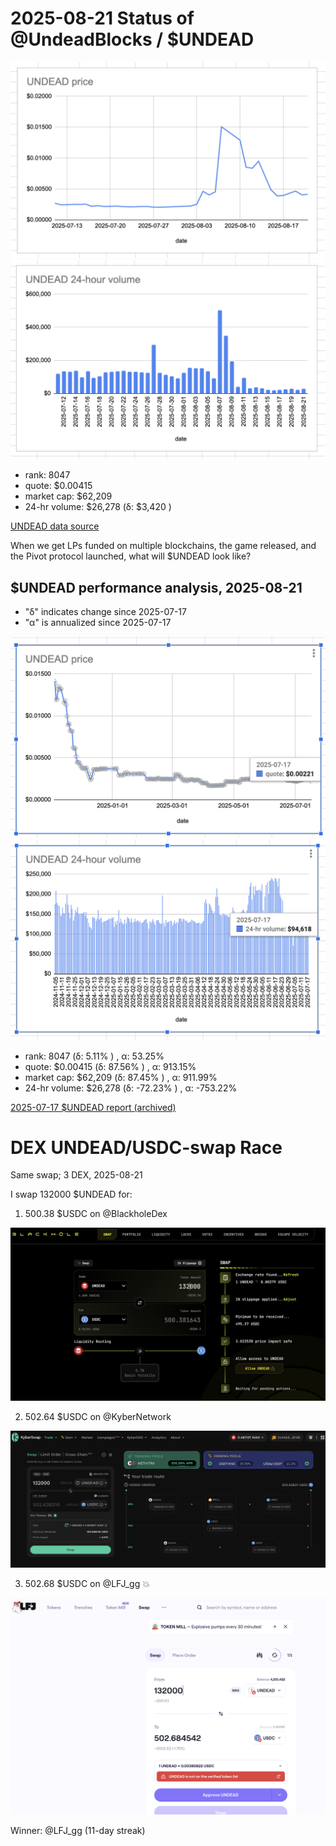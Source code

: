 # 2025-08-21 Status of @UndeadBlocks / $UNDEAD 

![$UNDEAD rank](imgs/01a-rank.png) 
![$UNDEAD quote](imgs/01b-quote.png) 
![$UNDEAD market captalization](imgs/01c-cap.png) 
![$UNDEAD 24-hour volume](imgs/01d-vol.png) 

* rank: 8047 
* quote: $0.00415 
* market cap: $62,209 
* 24-hr volume: $26,278 (δ: $3,420 ) 


[UNDEAD data source](https://www.coingecko.com/en/coins/undead-blocks) 



When we get LPs funded on multiple blockchains, the game released, and the Pivot protocol launched, what will $UNDEAD look like? 

## $UNDEAD performance analysis, 2025-08-21 

* "δ" indicates change since 2025-07-17 
* "α" is annualized since 2025-07-17 

![$UNDEAD rank](/blog/snapshot/imgs/01a-rank.png) 
![$UNDEAD quote](/blog/snapshot/imgs/01b-quote.png) 
![$UNDEAD market captalization](/blog/snapshot/imgs/01c-cap.png) 
![$UNDEAD 24-hour volume](/blog/snapshot/imgs/01d-vol.png) 

* rank: 8047 (δ: 5.11% ) , α: 53.25% 
* quote: $0.00415 (δ: 87.56% ) , α: 913.15% 
* market cap: $62,209 (δ: 87.45% ) , α: 911.99% 
* 24-hr volume: $26,278 (δ: -72.23% ) , α: -753.22% 

[2025-07-17 $UNDEAD report (archived)](https://github.com/pivoteur/biz/tree/main/blog/snapshot) 
# DEX UNDEAD/USDC-swap Race 

Same swap; 3 DEX, 2025-08-21 

I swap 132000 $UNDEAD for: 

1. 500.38 $USDC on @BlackholeDex 

![UNDEAD/USDC swap on Blackhole](imgs/03a-blackhole.png) 

2. 502.64 $USDC on @KyberNetwork 

![UNDEAD/USDC swap on Kyber](imgs/03b-kyber.png) 

3. 502.68 $USDC on @LFJ_gg 💥 

![UNDEAD/USDC swap on LFJ](imgs/03c-lfj.png) 

Winner: @LFJ_gg (11-day streak) 
